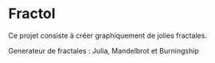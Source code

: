 # Fractol

Ce projet consiste à créer graphiquement de jolies fractales.

Generateur de fractales : Julia, Mandelbrot et Burningship
